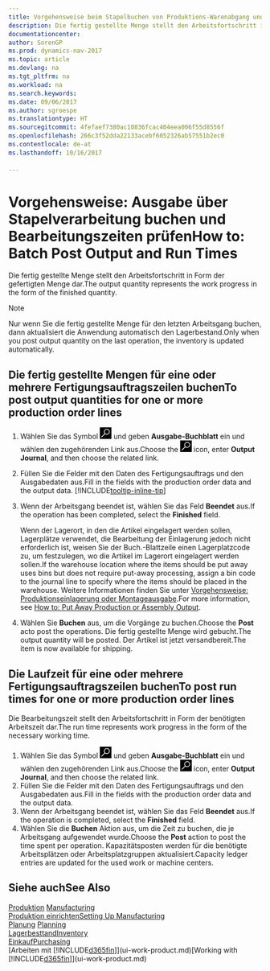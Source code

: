 ```yaml
---
title: Vorgehensweise beim Stapelbuchen von Produktions-Warenabgang und Laufzeiten
description: Die fertig gestellte Menge stellt den Arbeitsfortschritt in Form der gefertigten Menge dar.
documentationcenter: 
author: SorenGP
ms.prod: dynamics-nav-2017
ms.topic: article
ms.devlang: na
ms.tgt_pltfrm: na
ms.workload: na
ms.search.keywords: 
ms.date: 09/06/2017
ms.author: sgroespe
ms.translationtype: HT
ms.sourcegitcommit: 4fefaef7380ac10836fcac404eea006f55d8556f
ms.openlocfilehash: 266c3f52dda22133acebf6052326ab57551b2ec0
ms.contentlocale: de-at
ms.lasthandoff: 10/16/2017

---
```

# <a name="how-to-batch-post-output-and-run-times"></a><span data-ttu-id="62747-103">Vorgehensweise: Ausgabe über Stapelverarbeitung buchen und Bearbeitungszeiten prüfen</span><span class="sxs-lookup"><span data-stu-id="62747-103">How to: Batch Post Output and Run Times</span></span>
<span data-ttu-id="62747-104">Die fertig gestellte Menge stellt den Arbeitsfortschritt in Form der gefertigten Menge dar.</span><span class="sxs-lookup"><span data-stu-id="62747-104">The output quantity represents the work progress in the form of the finished quantity.</span></span>  

> [!NOTE]
> <span data-ttu-id="62747-105">Nur wenn Sie die fertig gestellte Menge für den letzten Arbeitsgang buchen, dann aktualisiert die Anwendung automatisch den Lagerbestand.</span><span class="sxs-lookup"><span data-stu-id="62747-105">Only when you post output quantity on the last operation, the inventory is updated automatically.</span></span>  

## <a name="to-post-output-quantities-for-one-or-more-production-order-lines"></a><span data-ttu-id="62747-106">Die fertig gestellte Mengen für eine oder mehrere Fertigungsauftragszeilen buchen</span><span class="sxs-lookup"><span data-stu-id="62747-106">To post output quantities for one or more production order lines</span></span>
1. <span data-ttu-id="62747-107">Wählen Sie das Symbol ![Nach Seite oder Bericht suchen](media/ui-search/search_small.png "Nach Seite oder Bericht suchen") und geben **Ausgabe-Buchblatt** ein und wählen den zugehörenden Link aus.</span><span class="sxs-lookup"><span data-stu-id="62747-107">Choose the ![Search for Page or Report](media/ui-search/search_small.png "Search for Page or Report icon") icon, enter **Output Journal**, and then choose the related link.</span></span>  
2. <span data-ttu-id="62747-108">Füllen Sie die Felder mit den Daten des Fertigungsauftrags und den Ausgabedaten aus.</span><span class="sxs-lookup"><span data-stu-id="62747-108">Fill in the fields with the production order data and the output data.</span></span> [!INCLUDE[tooltip-inline-tip](includes/tooltip-inline-tip_md.md)]
3. <span data-ttu-id="62747-109">Wenn der Arbeitsgang beendet ist, wählen Sie das Feld **Beendet** aus.</span><span class="sxs-lookup"><span data-stu-id="62747-109">If the operation has been completed, select the **Finished** field.</span></span>  

    <span data-ttu-id="62747-110">Wenn der Lagerort, in den die Artikel eingelagert werden sollen, Lagerplätze verwendet, die Bearbeitung der Einlagerung jedoch nicht erforderlich ist,  weisen Sie der Buch.-Blattzeile einen Lagerplatzcode zu, um festzulegen, wo die Artikel im Lagerort eingelagert werden sollen.</span><span class="sxs-lookup"><span data-stu-id="62747-110">If the warehouse location where the items should be put away uses bins but does not require put-away processing,  assign a bin code to the journal line to specify where the items should be placed in the warehouse.</span></span> <span data-ttu-id="62747-111">Weitere Informationen finden Sie unter [Vorgehensweise: Produktionseinlagerung oder Montageausgabe](warehouse-how-to-put-away-production-output.md).</span><span class="sxs-lookup"><span data-stu-id="62747-111">For more information, see [How to: Put Away Production or Assembly Output](warehouse-how-to-put-away-production-output.md).</span></span>  

4. <span data-ttu-id="62747-112">Wählen Sie **Buchen** aus, um die Vorgänge zu buchen.</span><span class="sxs-lookup"><span data-stu-id="62747-112">Choose the **Post** acto post the operations.</span></span> <span data-ttu-id="62747-113">Die fertig gestellte Menge wird gebucht.</span><span class="sxs-lookup"><span data-stu-id="62747-113">The output quantity will be posted.</span></span> <span data-ttu-id="62747-114">Der Artikel ist jetzt versandbereit.</span><span class="sxs-lookup"><span data-stu-id="62747-114">The item is now available for shipping.</span></span>  

## <a name="to-post-run-times-for-one-or-more-production-order-lines"></a><span data-ttu-id="62747-115">Die Laufzeit für eine oder mehrere Fertigungsauftragszeilen buchen</span><span class="sxs-lookup"><span data-stu-id="62747-115">To post run times for one or more production order lines</span></span>
<span data-ttu-id="62747-116">Die Bearbeitungszeit stellt den Arbeitsfortschritt in Form der benötigten Arbeitszeit dar.</span><span class="sxs-lookup"><span data-stu-id="62747-116">The run time represents work progress in the form of the necessary working time.</span></span>    

1.  <span data-ttu-id="62747-117">Wählen Sie das Symbol ![Nach Seite oder Bericht suchen](media/ui-search/search_small.png "Nach Seite oder Bericht suchen") und geben **Ausgabe-Buchblatt** ein und wählen den zugehörenden Link aus.</span><span class="sxs-lookup"><span data-stu-id="62747-117">Choose the ![Search for Page or Report](media/ui-search/search_small.png "Search for Page or Report icon") icon, enter **Output Journal**, and then choose the related link.</span></span>  
2. <span data-ttu-id="62747-118">Füllen Sie die Felder mit den Daten des Fertigungsauftrags und den Ausgabedaten aus.</span><span class="sxs-lookup"><span data-stu-id="62747-118">Fill in the fields with the production order data and the output data.</span></span>  
3.  <span data-ttu-id="62747-119">Wenn der Arbeitsgang beendet ist, wählen Sie das Feld **Beendet** aus.</span><span class="sxs-lookup"><span data-stu-id="62747-119">If the operation is completed, select the **Finished** field.</span></span>  
4. <span data-ttu-id="62747-120">Wählen Sie die **Buchen** Aktion aus, um die Zeit zu buchen, die je Arbeitsgang aufgewendet wurde.</span><span class="sxs-lookup"><span data-stu-id="62747-120">Choose the **Post** action to post the time spent per operation.</span></span> <span data-ttu-id="62747-121">Kapazitätsposten werden für die benötigte Arbeitsplätzen oder Arbeitsplatzgruppen aktualisiert.</span><span class="sxs-lookup"><span data-stu-id="62747-121">Capacity ledger entries are updated for the used work or machine centers.</span></span>

## <a name="see-also"></a><span data-ttu-id="62747-122">Siehe auch</span><span class="sxs-lookup"><span data-stu-id="62747-122">See Also</span></span>  
<span data-ttu-id="62747-123">[Produktion](production-manage-manufacturing.md)  </span><span class="sxs-lookup"><span data-stu-id="62747-123">[Manufacturing](production-manage-manufacturing.md)  </span></span>  
[<span data-ttu-id="62747-124">Produktion einrichten</span><span class="sxs-lookup"><span data-stu-id="62747-124">Setting Up Manufacturing</span></span>](production-configure-production-processes.md)  
<span data-ttu-id="62747-125">[Planung](production-planning.md)    </span><span class="sxs-lookup"><span data-stu-id="62747-125">[Planning](production-planning.md)    </span></span>  
[<span data-ttu-id="62747-126">Lagerbesttand</span><span class="sxs-lookup"><span data-stu-id="62747-126">Inventory</span></span>](inventory-manage-inventory.md)  
[<span data-ttu-id="62747-127">Einkauf</span><span class="sxs-lookup"><span data-stu-id="62747-127">Purchasing</span></span>](purchasing-manage-purchasing.md)  
<span data-ttu-id="62747-128">[Arbeiten mit [!INCLUDE[d365fin](includes/d365fin_md.md)]](ui-work-product.md)</span><span class="sxs-lookup"><span data-stu-id="62747-128">[Working with [!INCLUDE[d365fin](includes/d365fin_md.md)]](ui-work-product.md)</span></span>

